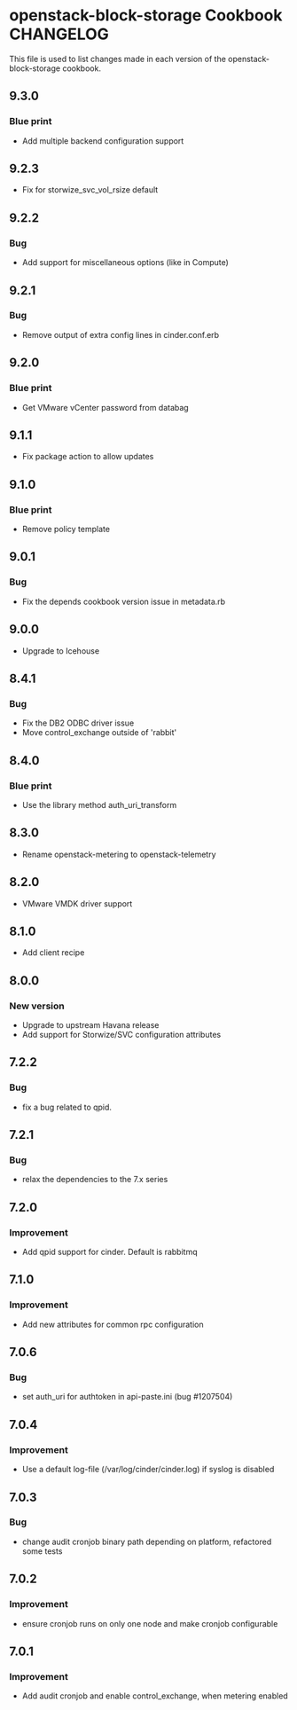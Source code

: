 openstack-block-storage Cookbook CHANGELOG
==============================
This file is used to list changes made in each version of the openstack-block-storage cookbook.
## 9.3.0
### Blue print
* Add multiple backend configuration support

## 9.2.3
* Fix for storwize_svc_vol_rsize default

## 9.2.2
### Bug
* Add support for miscellaneous options (like in Compute)

## 9.2.1
### Bug
* Remove output of extra config lines in cinder.conf.erb

## 9.2.0
### Blue print
* Get VMware vCenter password from databag

## 9.1.1
* Fix package action to allow updates

## 9.1.0
### Blue print
* Remove policy template

## 9.0.1
### Bug
* Fix the depends cookbook version issue in metadata.rb

## 9.0.0
* Upgrade to Icehouse

## 8.4.1
### Bug
* Fix the DB2 ODBC driver issue
* Move control_exchange outside of 'rabbit'

## 8.4.0
### Blue print
* Use the library method auth_uri_transform

## 8.3.0
* Rename openstack-metering to openstack-telemetry

## 8.2.0
* VMware VMDK driver support

## 8.1.0
* Add client recipe

## 8.0.0
### New version
* Upgrade to upstream Havana release
* Add support for Storwize/SVC configuration attributes

## 7.2.2
### Bug
* fix a bug related to qpid.

## 7.2.1
### Bug
* relax the dependencies to the 7.x series

## 7.2.0
### Improvement
* Add qpid support for cinder. Default is rabbitmq

## 7.1.0
### Improvement
* Add new attributes for common rpc configuration

## 7.0.6
### Bug
* set auth_uri for authtoken in api-paste.ini (bug #1207504)

## 7.0.4
### Improvement
* Use a default log-file (/var/log/cinder/cinder.log) if syslog is disabled

## 7.0.3
### Bug
* change audit cronjob binary path depending on platform, refactored some tests

## 7.0.2
### Improvement
* ensure cronjob runs on only one node and make cronjob configurable

## 7.0.1
### Improvement
* Add audit cronjob and enable control_exchange, when metering enabled

